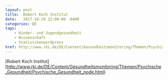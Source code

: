 ```yaml
---
layout: post
title:  Robert Koch Institut
date:   2017-10-29 12:00:00 -0400
categories: DE
tags:
    - Kinder- und Jugendgesundheit
    - Wissenschaft
    - Statistikenwordpress
href: http://www.rki.de/DE/Content/Gesundheitsmonitoring/Themen/Psychische_Gesundheit/Psychische_Gesundheit_node.html
---
```


[Robert Koch Institut][http://www.rki.de/DE/Content/Gesundheitsmonitoring/Themen/Psychische_Gesundheit/Psychische_Gesundheit_node.html)
